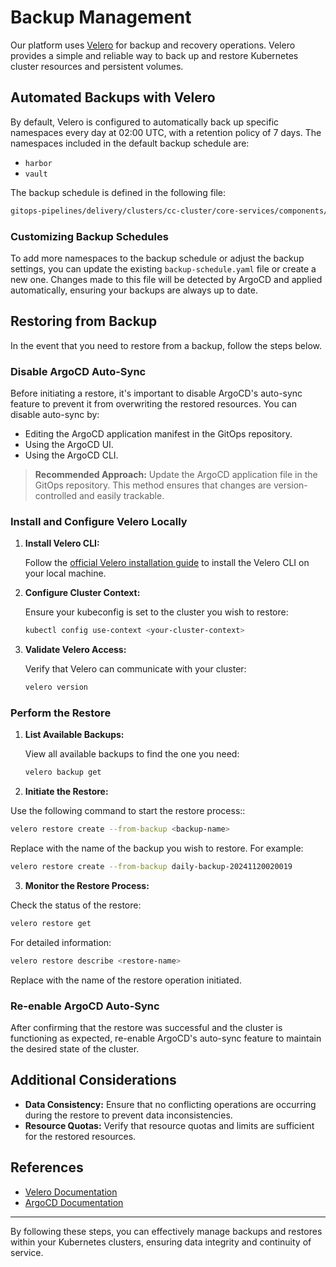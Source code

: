 # Backup Management

Our platform uses [Velero](https://velero.io/) for backup and recovery operations. Velero provides a simple and reliable way to back up and restore Kubernetes cluster resources and persistent volumes.

## Automated Backups with Velero

By default, Velero is configured to automatically back up specific namespaces every day at 02:00 UTC, with a retention policy of 7 days. The namespaces included in the default backup schedule are:

- `harbor`
- `vault`

The backup schedule is defined in the following file: 

```markdown
gitops-pipelines/delivery/clusters/cc-cluster/core-services/components/velero/backup-schedule.yaml
```


### Customizing Backup Schedules

To add more namespaces to the backup schedule or adjust the backup settings, you can update the existing `backup-schedule.yaml` file or create a new one. Changes made to this file will be detected by ArgoCD and applied automatically, ensuring your backups are always up to date.

## Restoring from Backup

In the event that you need to restore from a backup, follow the steps below.

### Disable ArgoCD Auto-Sync

Before initiating a restore, it's important to disable ArgoCD's auto-sync feature to prevent it from overwriting the restored resources. You can disable auto-sync by:

- Editing the ArgoCD application manifest in the GitOps repository.
- Using the ArgoCD UI.
- Using the ArgoCD CLI.

> **Recommended Approach:** Update the ArgoCD application file in the GitOps repository. This method ensures that changes are version-controlled and easily trackable.

### Install and Configure Velero Locally

1. **Install Velero CLI:**

   Follow the [official Velero installation guide](https://velero.io/docs/main/basic-install/) to install the Velero CLI on your local machine.

2. **Configure Cluster Context:**

   Ensure your kubeconfig is set to the cluster you wish to restore:

   ```bash
   kubectl config use-context <your-cluster-context>

3. **Validate Velero Access:**

   Verify that Velero can communicate with your cluster:

   ```bash
   velero version
    ```


### Perform the Restore

1. **List Available Backups:**

   View all available backups to find the one you need:

   ```bash
   velero backup get
   ```
2. **Initiate the Restore:**

  Use the following command to start the restore process::

   ```bash
   velero restore create --from-backup <backup-name>
   ```
   Replace <backup-name> with the name of the backup you wish to restore. For example:

   ```bash
   velero restore create --from-backup daily-backup-20241120020019
   ```
3. **Monitor the Restore Process:**

  Check the status of the restore:

   ```bash
   velero restore get
   ```
   For detailed information:
   ```bash
   velero restore describe <restore-name>
   ```
   Replace <restore-name> with the name of the restore operation initiated.
   
### Re-enable ArgoCD Auto-Sync

After confirming that the restore was successful and the cluster is functioning as expected, re-enable ArgoCD's auto-sync feature to maintain the desired state of the cluster.

## Additional Considerations

- **Data Consistency:** Ensure that no conflicting operations are occurring during the restore to prevent data inconsistencies.
- **Resource Quotas:** Verify that resource quotas and limits are sufficient for the restored resources.

## References

- [Velero Documentation](https://velero.io/docs/)
- [ArgoCD Documentation](https://argo-cd.readthedocs.io/en/stable/)

---

By following these steps, you can effectively manage backups and restores within your Kubernetes clusters, ensuring data integrity and continuity of service.
